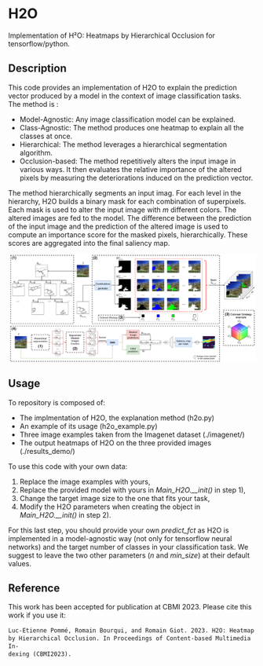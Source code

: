 # H2O
Implementation of H²O: Heatmaps by Hierarchical Occlusion for tensorflow/python.


## Description

This code provides an implementation of H2O to explain the prediction vector produced by a model in the context of image classification tasks. 
The method is : 
- Model-Agnostic: Any image classification model can be explained.
- Class-Agnostic: The method produces one heatmap to explain all the classes at once.
- Hierarchical: The method leverages a hierarchical segmentation algorithm.
- Occlusion-based: The method repetitively alters the input image in various ways. It then evaluates the relative importance of the altered pixels by measuring the deteriorations induced on the prediction vector. 

The method hierarchically segments an input imag. For each level in the hierarchy, H2O builds a binary mask for each combination of superpixels. 
Each mask is used to alter the input image with *m* different colors. The altered images are fed to the model. The difference between the prediction of the input image and the prediction of the altered image is used to compute an importance score for the masked pixels, hierarchically.
These scores are aggregated into the final saliency map. 

![image](./H2O_process_v6.png "Overview of the H2O process.")

## Usage

To repository is composed of: 
- The implmentation of H2O, the explanation method (h2o.py)
- An example of its usage (h2o_example.py)
- Three image examples taken from the Imagenet dataset (./imagenet/)
- The output heatmaps of H2O on the three provided images (./results_demo/)

To use this code with your own data: 
1. Replace the image examples with yours,
2. Replace the provided model with yours in *Main_H2O.__init()* in step 1),
3. Change the target image size to the one that fits your task,
3. Modify the H2O parameters when creating the object in *Main_H2O.__init()* in step 2).

For this last step, you should provide your own *predict_fct* as H2O is implemented in a model-agnostic way (not only for tensorflow neural networks) and the target number of classes in your classification task. 
We suggest to leave the two other parameters (*n* and *min_size*) at their default values.

## Reference

This work has been accepted for publication at CBMI 2023. Please cite this work if you use it:

```
Luc-Etienne Pommé, Romain Bourqui, and Romain Giot. 2023. H2O: Heatmap
by Hierarchical Occlusion. In Proceedings of Content-based Multimedia In-
dexing (CBMI2023).

```
